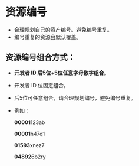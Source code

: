# 资源编号

- 合理规划自己的资产编号。避免编号重复。
- 编号重复的资源会默认覆盖。

## 资源编号组合方式：

- **开发者 ID 后5位**+**5位任意字母数字组合**。
- 开发者 ID 位固定组合。
- 后5位可任意组合，请合理规划编号，避免编号重复。
- 例如：
  
  **00001**123ab
  
  **00001**h47q1
  
  **01593**xnez7
  
  **04892**6b2ry